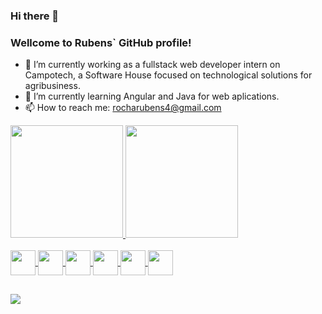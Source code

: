 ### Hi there 👋

<!--
**RubensCarvalhoRocha/RubensCarvalhoRocha** is a ✨ _special_ ✨ repository because its `README.md` (this file) appears on your GitHub profile.

Here are some ideas to get you started:

- 🔭 I’m currently working on Campotech, a Software House focused on technological solutions for agribusiness.
- 🌱 I’m currently learning Angular and Java.
- 👯 I’m looking to collaborate on ...
- 🤔 I’m looking for help with ...
- 💬 Ask me about ...
- 📫 How to reach me: rocharubens4@gmail.com
- 😄 Pronouns: ...
- ⚡ Fun fact: ...
-->

### Wellcome to Rubens` GitHub profile!

- 🔭 I’m currently working as a fullstack web developer intern on Campotech, a Software House focused on technological solutions for agribusiness.
- 🌱 I’m currently learning Angular and Java for web aplications.
- 📫 How to reach me: rocharubens4@gmail.com

<div>
  <a href="https://github.com/RubensCarvalhoRocha">
  <img height="180em" whidth= 50% src="https://github-readme-stats.vercel.app/api?username=RubensCarvalhoRocha&show_icons=true&theme=dark&include_all_commits=true&count_private=true"/>
  <img height="180em" whidth= 50% src="https://github-readme-stats.vercel.app/api/top-langs/?username=RubensCarvalhoRocha&layout=compact&langs_count=7&theme=dark"/>
</div>


<div style="display: inline_block"><br>
  <img align="center" width="40" src="https://cdn.jsdelivr.net/gh/devicons/devicon/icons/java/java-original.svg" />
  <img align="center" width="40" src="https://cdn.jsdelivr.net/gh/devicons/devicon/icons/angularjs/angularjs-original.svg" />
  <img align="center" width="40" src="https://cdn.jsdelivr.net/gh/devicons/devicon/icons/javascript/javascript-original.svg" />
  <img align="center" width="40" src="https://cdn.jsdelivr.net/gh/devicons/devicon/icons/typescript/typescript-original.svg" />
  <img align="center" width="40" src="https://cdn.jsdelivr.net/gh/devicons/devicon/icons/spring/spring-original.svg" />       
  <img align="center" width="40" src="https://cdn.jsdelivr.net/gh/devicons/devicon/icons/postgresql/postgresql-original.svg" />
          
</div>
  
  ##

 <div> 
  <a href="https://www.linkedin.com/in/rubens-rocha-a219a5211/" target="_blank"><img src="https://img.shields.io/badge/-LinkedIn-%230077B5?style=for-the-badge&logo=linkedin&logoColor=white" target="_blank"></a> 

 
</div>

  
